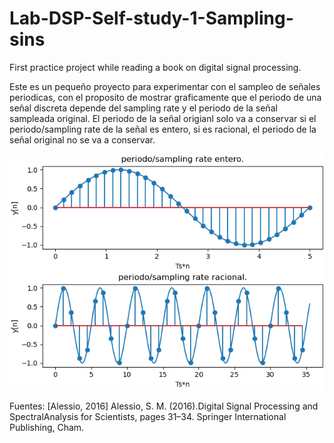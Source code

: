 # Lab-DSP-Self-study-1-Sampling-sins
First practice project while reading a book on digital signal processing.

Este es un pequeño proyecto para experimentar con el sampleo de señales periodicas, con el proposito de mostrar
graficamente que el periodo de una señal discreta depende del sampling rate y el periodo de la señal sampleada original.
El periodo de la señal origianl solo va a conservar si el periodo/sampling rate de la señal es entero, si es racional, el periodo de la señal original no se va a conservar.

![Output Img](graphs/output.png)

Fuentes: 
[Alessio, 2016]  Alessio,  S.  M.  (2016).Digital  Signal  Processing  and  SpectralAnalysis for Scientists, pages 31–34. Springer International Publishing, Cham.
